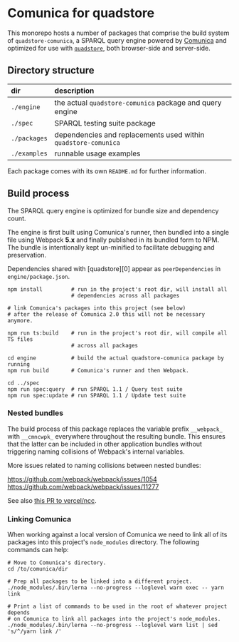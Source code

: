 
# Comunica for quadstore

This monorepo hosts a number of packages that comprise the build system of
`quadstore-comunica`, a SPARQL query engine powered by [Comunica][i1] and
optimized for use with [`quadstore`][i2], both browser-side and server-side. 

[i1]: https://comunica.dev
[i2]: https://www.npmjs.com/package/quadstore

## Directory structure

| dir          | description                                                    |
|:-------------|:---------------------------------------------------------------|
| `./engine`   | the actual `quadstore-comunica` package and query engine       |
| `./spec`     | SPARQL testing suite package                                   |
| `./packages` | dependencies and replacements used within `quadstore-comunica` |
| `./examples` | runnable usage examples                                        |

Each package comes with its own `README.md` for further information. 

## Build process

The SPARQL query engine is optimized for bundle size and dependency count.

The engine is first built using Comunica's runner, then bundled into a single
file using Webpack **5.x** and finally published in its bundled form to NPM.
The bundle is intentionally kept un-minified to facilitate debugging and
preservation.

Dependencies shared with [quadstore][0] appear as `peerDependencies` in 
`engine/package.json`.

```shell
npm install         # run in the project's root dir, will install all
                    # dependencies across all packages

# link Comunica's packages into this project (see below)
# after the release of Comunica 2.0 this will not be necessary anymore. 
      
npm run ts:build    # run in the project's root dir, will compile all TS files
                    # across all packages
                    
cd engine           # build the actual quadstore-comunica package by running
npm run build       # Comunica's runner and then Webpack.

cd ../spec
npm run spec:query  # run SPARQL 1.1 / Query test suite
npm run spec:update # run SPARQL 1.1 / Update test suite
```

### Nested bundles

The build process of this package replaces the variable prefix `__webpack_` 
with `__cmncwpk_` everywhere throughout the resulting bundle. This ensures
that the latter can be included in other application bundles without 
triggering naming collisions of Webpack's internal variables.

More issues related to naming collisions between nested bundles:

https://github.com/webpack/webpack/issues/1054
https://github.com/webpack/webpack/issues/11277

See also [this PR to vercel/ncc](https://github.com/vercel/ncc/pull/633).

### Linking Comunica

When working against a local version of Comunica we need to link all of its
packages into this project's `node_modules` directory. The following commands
can help:

```shell
# Move to Comunica's directory.
cd /to/comunica/dir

# Prep all packages to be linked into a different project.
./node_modules/.bin/lerna --no-progress --loglevel warn exec -- yarn link

# Print a list of commands to be used in the root of whatever project depends
# on Comunica to link all packages into the project's node_modules.
./node_modules/.bin/lerna --no-progress --loglevel warn list | sed 's/^/yarn link /'
```
